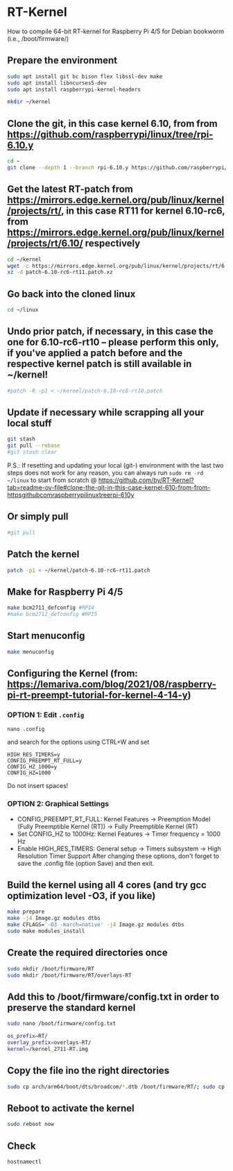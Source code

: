 # RT-Kernel
How to compile 64-bit RT-kernel for Raspberry Pi 4/5 for Debian bookworm (i.e., /boot/firmware/)

## Prepare the environment
```bash
sudo apt install git bc bison flex libssl-dev make
sudo apt install libncurses5-dev
sudo apt install raspberrypi-kernel-headers

mkdir ~/kernel
```
## Clone the git, in this case kernel 6.10, from from https://github.com/raspberrypi/linux/tree/rpi-6.10.y
```bash
cd ~
git clone --depth 1 --branch rpi-6.10.y https://github.com/raspberrypi/linux
```
## Get the latest RT-patch from https://mirrors.edge.kernel.org/pub/linux/kernel/projects/rt/, in this case RT11 for kernel 6.10-rc6, from https://mirrors.edge.kernel.org/pub/linux/kernel/projects/rt/6.10/ respectively
```bash
cd ~/kernel
wget -c https://mirrors.edge.kernel.org/pub/linux/kernel/projects/rt/6.10/patch-6.10-rc6-rt11.patch.xz
xz -d patch-6.10-rc6-rt11.patch.xz
```
## Go back into the cloned linux
```bash
cd ~/linux
```
## Undo prior patch, if necessary, in this case the one for 6.10-rc6-rt10 – please perform this only, if you've applied a patch before and the respective kernel patch is still available in ~/kernel!
```bash
#patch -R -p1 < ~/kernel/patch-6.10-rc6-rt10.patch
```
## Update if necessary while scrapping all your local stuff
```bash
git stash
git pull --rebase
#git stash clear
```
P.S.: If resetting and updating your local (git-) environment with the last two steps does not work for any reason, you can always run `sudo rm -rd ~/linux` to start from scratch @ https://github.com/by/RT-Kernel?tab=readme-ov-file#clone-the-git-in-this-case-kernel-610-from-from-httpsgithubcomraspberrypilinuxtreerpi-610y
## Or simply pull
```bash
#git pull
```
## Patch the kernel
```bash
patch -p1 < ~/kernel/patch-6.10-rc6-rt11.patch
```
## Make for Raspberry Pi 4/5
```bash
make bcm2711_defconfig #RPI4
#make bcm2712_defconfig #RPI5
```
## Start menuconfig
```bash
make menuconfig
```
## Configuring the Kernel (from: https://lemariva.com/blog/2021/08/raspberry-pi-rt-preempt-tutorial-for-kernel-4-14-y)
### OPTION 1: Edit ```.config```
```
nano .config
```
and search for the options using CTRL+W and set
```
HIGH_RES_TIMERS=y
CONFIG_PREEMPT_RT_FULL=y
CONFIG_HZ_1000=y
CONFIG_HZ=1000
```
Do not insert spaces!

### OPTION 2: Graphical Settings 
- CONFIG_PREEMPT_RT_FULL: Kernel Features → Preemption Model (Fully Preemptible Kernel (RT)) → Fully Preemptible Kernel (RT)
- Set CONFIG_HZ to 1000Hz: Kernel Features → Timer frequency = 1000 Hz
- Enable HIGH_RES_TIMERS: General setup → Timers subsystem → High Resolution Timer Support
After changing these options, don't forget to save the .config file (option Save) and then exit.


## Build the kernel using all 4 cores (and try gcc optimization level -O3, if you like)
```bash
make prepare
make -j4 Image.gz modules dtbs
make CFLAGS='-O3 -march=native' -j4 Image.gz modules dtbs
sudo make modules_install
```
## Create the required directories once
```bash
sudo mkdir /boot/firmware/RT
sudo mkdir /boot/firmware/RT/overlays-RT
```
## Add this to /boot/firmware/config.txt in order to preserve the standard kernel
```bash
sudo nano /boot/firmware/config.txt
```

```bash
os_prefix=RT/
overlay_prefix=overlays-RT/
kernel=/kernel_2711-RT.img
```
## Copy the file ino the right directories
```bash
sudo cp arch/arm64/boot/dts/broadcom/*.dtb /boot/firmware/RT/; sudo cp arch/arm64/boot/dts/overlays/*.dtb* /boot/firmware/RT/overlays-RT/; sudo cp arch/arm64/boot/dts/overlays/README /boot/firmware/RT/overlays-RT/; sudo cp arch/arm64/boot/Image.gz /boot/firmware/kernel_2711-RT.img
```
## Reboot to activate the kernel
```bash
sudo reboot now
```

## Check
```bash
hostnamectl
```
